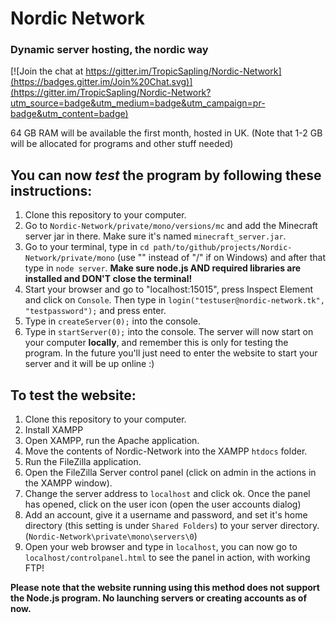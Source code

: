 # Nordic Network
### Dynamic server hosting, the nordic way

[![Join the chat at https://gitter.im/TropicSapling/Nordic-Network](https://badges.gitter.im/Join%20Chat.svg)](https://gitter.im/TropicSapling/Nordic-Network?utm_source=badge&utm_medium=badge&utm_campaign=pr-badge&utm_content=badge)

64 GB RAM will be available the first month, hosted in UK. (Note that 1-2 GB will be allocated for programs and other stuff needed)


You can now *test* the program by following these instructions:
-------------------------------------------------------------------------
1.  Clone this repository to your computer.
2.  Go to `Nordic-Network/private/mono/versions/mc` and add the Minecraft server
jar in there. Make sure it's named `minecraft_server.jar`.
3.  Go to your terminal, type in `cd
path/to/github/projects/Nordic-Network/private/mono` (use "\" instead of "/"
if on Windows) and after that type in `node server`. **Make
sure node.js AND required libraries are installed and DON'T close the terminal!**
4.  Start your browser and go to "localhost:15015", press Inspect Element
and click on `Console`. Then type in `login("testuser@nordic-network.tk", "testpassword");`
and press enter.
5.  Type in `createServer(0);` into the console.
6.  Type in `startServer(0);` into the console. The server will now start on your computer **locally**, and remember this is only for testing the program. In the future you'll just need to enter the website to start your server and it will be up online :)

To test the website:
-------------------------------------------------------------------------
1. Clone this repository to your computer.
2. Install XAMPP
3. Open XAMPP, run the Apache application.
3. Move the contents of Nordic-Network into the XAMPP `htdocs` folder.
4. Run the FileZilla application.
5. Open the FileZilla Server control panel (click on admin in the actions in the XAMPP window).
6. Change the server address to `localhost` and click ok. Once the panel has opened, click on the user icon (open the user accounts dialog)
7. Add an account, give it a username and password, and set it's home directory (this setting is under `Shared Folders`) to your server directory. (`Nordic-Network\private\mono\servers\0`)
8. Open your web browser and type in `localhost`, you can now go to `localhost/controlpanel.html` to see the panel in action, with working FTP!

**Please note that the website running using this method does not support the Node.js program. No launching servers or creating accounts as of now.**

